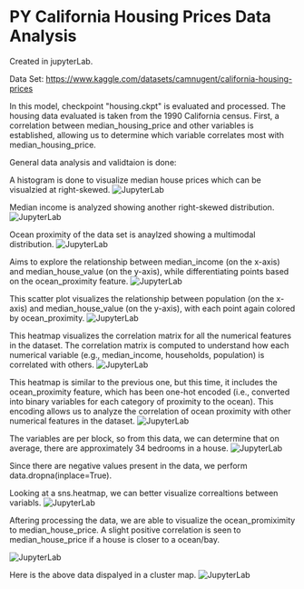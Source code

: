 # PY California Housing Prices Data Analysis

Created in jupyterLab.

Data Set: https://www.kaggle.com/datasets/camnugent/california-housing-prices

In this model, checkpoint "housing.ckpt" is evaluated and processed.
The housing data evaluated is taken from the 1990 California census.
First, a correlation between median_housing_price and other variables is established, allowing us to determine which variable correlates most with median_housing_price.

General data analysis and validtaion is done:

A histogram is done to visualize median house prices which can be visualzied at right-skewed.
![JupyterLab](images/graph_1.png)

Median income is analyzed showing another right-skewed distribution.
![JupyterLab](images/graph_2.png)

Ocean proximity of the data set is anaylzed showing a multimodal distribution.
![JupyterLab](images/graph_3.png)

Aims to explore the relationship between median_income (on the x-axis) and median_house_value (on the y-axis), while differentiating points based on the ocean_proximity feature.
![JupyterLab](images/graph_4.png)

This scatter plot visualizes the relationship between population (on the x-axis) and median_house_value (on the y-axis), with each point again colored by ocean_proximity.
![JupyterLab](images/graph_5png)

This heatmap visualizes the correlation matrix for all the numerical features in the dataset. The correlation matrix is computed to understand how each numerical variable (e.g., median_income, households, population) is correlated with others.
![JupyterLab](images/graph_6.png)

This heatmap is similar to the previous one, but this time, it includes the ocean_proximity feature, which has been one-hot encoded (i.e., converted into binary variables for each category of proximity to the ocean). This encoding allows us to analyze the correlation of ocean proximity with other numerical features in the dataset.
![JupyterLab](images/graph_7.png)

The variables are per block, so from this data, we can determine that on average, there are approximately 34 bedrooms in a house.
![JupyterLab](images/train_data_histogram.png)

Since there are negative values present in the data, we perform data.dropna(inplace=True).

Looking at a sns.heatmap, we can better visualize correaltions between variabls.
![JupyterLab](images/train_data_heatmap.png)

Aftering processing the data, we are able to visualize the ocean_promiximity to median_house_price. A slight positive correlation is seen to median_house_price if a house is closer to a ocean/bay.

![JupyterLab](train_data_ocean_histogram.png)

Here is the above data dispalyed in a cluster map.
![JupyterLab](./images/train_data_clustermap.png)
